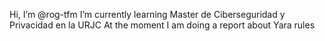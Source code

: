 Hi, I’m @rog-tfm
I’m currently learning Master de Ciberseguridad y Privacidad en la URJC
At the moment I am doing a report about Yara rules

<!---
rog-tfm/rog-tfm is a ✨ special ✨ repository because its `README.md` (this file) appears on your GitHub profile.
You can click the Preview link to take a look at your changes.
--->
